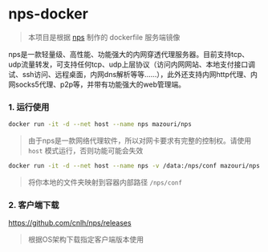 # nps-docker
> 本项目是根据 [nps](https://github.com/cnlh/nps) 制作的 dockerfile 服务端镜像

nps是一款轻量级、高性能、功能强大的内网穿透代理服务器。目前支持tcp、udp流量转发，可支持任何tcp、udp上层协议（访问内网网站、本地支付接口调试、ssh访问、远程桌面，内网dns解析等等……），此外还支持内网http代理、内网socks5代理、p2p等，并带有功能强大的web管理端。

### 1. 运行使用
``` bash
docker run -it -d --net host --name nps mazouri/nps
```
> 由于nps是一款网络代理软件，所以对网卡要求有完整的控制权。请使用 `host` 模式运行，否则功能可能会失效

``` bash
docker run -it -d --net host --name nps -v /data:/nps/conf mazouri/nps
```
> 将你本地的文件夹映射到容器内部路径 `/nps/conf`

### 2. 客户端下载
https://github.com/cnlh/nps/releases
> 根据OS架构下载指定客户端版本使用